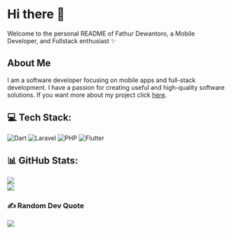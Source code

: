 # Hi there 👋
Welcome to the personal README of Fathur Dewantoro, a Mobile Developer, and Fullstack enthusiast ✨

## About Me
I am a software developer focusing on mobile apps and full-stack development. I have a passion for creating useful and high-quality software solutions.
If you want more about my project click [here](https://fathur-portfolio.web.app/).


## 💻 Tech Stack:
![Dart](https://img.shields.io/badge/dart-%230175C2.svg?style=for-the-badge&logo=dart&logoColor=white) ![Laravel](https://img.shields.io/badge/laravel-%23FF2D20.svg?style=for-the-badge&logo=laravel&logoColor=white) ![PHP](https://img.shields.io/badge/php-%23777BB4.svg?style=for-the-badge&logo=php&logoColor=white) ![Flutter](https://img.shields.io/badge/Flutter-%2302569B.svg?style=for-the-badge&logo=Flutter&logoColor=white)
## 📊 GitHub Stats:
![](https://github-readme-streak-stats.herokuapp.com/?user=fathurdewantoro&theme=ayu-mirage&hide_border=true)<br/>
![](https://github-readme-stats.vercel.app/api/top-langs/?username=fathurdewantoro&theme=ayu-mirage&hide_border=true&include_all_commits=true&count_private=false&layout=compact)

### ✍️ Random Dev Quote
![](https://quotes-github-readme.vercel.app/api?type=horizontal&theme=light)

